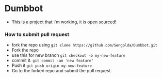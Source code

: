 # Dumbbot
- This is a project that i'm working, it is open sourced!

### How to submit pull request
- fork the repo using `git clone https://github.com/Sengolda/Dumbbot.git`
- Fork the repo
- use this for new branch `git checkout -b my-new-feature`
- commit it. `git commit -am 'new feature'`
- Push it `git push origin my-new-feature`
- Go to the forked repo and submit the pull request.
